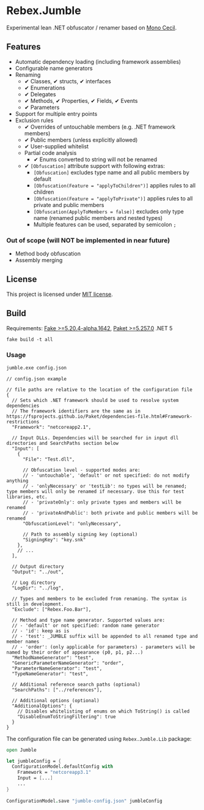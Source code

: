 # Rebex.Jumble
Experimental lean .NET obfuscator / renamer based on [Mono Cecil](https://github.com/jbevain/cecil).    

## Features
- Automatic dependency loading (including framework assemblies)
- Configurable name generators
- Renaming
    - ✔ Classes, ✔ structs, ✔ interfaces
    - ✔ Enumerations
    - ✔ Delegates
    - ✔ Methods, ✔ Properties, ✔ Fields, ✔ Events
    - ✔ Parameters
- Support for multiple entry points
- Exclusion rules
    - ✔ Overrides of untouchable members (e.g. .NET framework members)
    - ✔ Public members (unless explicitly allowed)
    - ✔ User-supplied whitelist
    - Partial code analysis
        - ✔ Enums converted to string will not be renamed
    - ✔ `[Obfuscation]` attribute support with following extras:
        - `[Obfuscation]` excludes type name and all public members by default
        - `[Obfuscation(Feature = "applyToChildren")]` applies rules to all children
        - `[Obfuscation(Feature = "applyToPrivate")]` applies rules to all private and public members
        - `[Obfuscation(ApplyToMembers = false)]` excludes only type name (renamed public members and nested types)
        - Multiple features can be used, separated by semicolon `;`

### Out of scope (will NOT be implemented in near future)
- Method body obfuscation
- Assembly merging

## License

This project is licensed under [MIT license](LICENSE.txt). 

## Build

Requirements: [Fake >=5.20.4-alpha.1642](https://fake.build/), [Paket >=5.257.0](https://fsprojects.github.io/Paket/) .NET 5

```ps
fake build -t all
```

### Usage
```ps
jumble.exe config.json
```

```json5
// config.json example

// file paths are relative to the location of the configuration file
{
  // Sets which .NET framework should be used to resolve system dependencies
  // The framework identifiers are the same as in https://fsprojects.github.io/Paket/dependencies-file.html#Framework-restrictions
  "Framework": "netcoreapp2.1",

  // Input DLLs. Dependencies will be searched for in input dll directories and SearchPaths section below
  "Input": [
    {
      "File": "Test.dll",
      
      // Obfuscation level - supported modes are:
      // - 'untouchable', 'default' or not specified: do not modify anything
      // - 'onlyNecessary' or 'testLib': no types will be renamed; type members will only be renamed if necessary. Use this for test libraries, etc.
      // - 'privateOnly': only private types and members will be renamed
      // - 'privateAndPublic': both private and public members will be renamed   
      "ObfuscationLevel": "onlyNecessary",
      
      // Path to assembly signing key (optional)
      "SigningKey": "key.snk"
    }, 
    // ...
  ],
  
  // Output directory
  "Output": "../out",
  
  // Log directory
  "LogDir": "../log",
  
  // Types and members to be excluded from renaming. The syntax is still in development.
  "Exclude": ["Rebex.Foo.Bar"],
  
  // Method and type name generator. Supported values are:
  // - 'default' or not specified: random name generator
  // - 'id': keep as is
  // - 'test': _JUMBLE suffix will be appended to all renamed type and member names
  // - 'order': (only applicable for parameters) - parameters will be named by their order of appearance (p0, p1, p2...)
  "MethodNameGenerator": "test",
  "GenericParameterNameGenerator": "order",
  "ParameterNameGenerator": "test",
  "TypeNameGenerator": "test",

  // Additional reference search paths (optional)
  "SearchPaths": ["../references"],

  // Additional options (optional)
  "AdditionalOptions": {
    // Disables whitelisting of enums on which ToString() is called
    "DisableEnumToStringFiltering": true
  }
}
```

The configuration file can be generated using `Rebex.Jumble.Lib` package:

```fsharp
open Jumble

let jumbleConfig = {
  ConfigurationModel.defaultConfig with
    Framework = "netcoreapp3.1"
    Input = [...]
    ...
}
      
ConfigurationModel.save "jumble-config.json" jumbleConfig
```